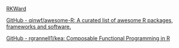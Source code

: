 
[RKWard](https://rkward.kde.org)

[GitHub - qinwf/awesome-R: A curated list of awesome R packages, frameworks and software.](https://github.com/qinwf/awesome-R)

[GitHub - rgrannell1/kea: Composable Functional Programming in R](https://github.com/rgrannell1/kea)
